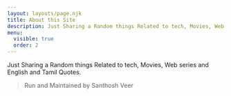 ```yaml
---
layout: layouts/page.njk
title: About this Site
description: Just Sharing a Random things Related to tech, Movies, Web series and English and Tamil Quotes.
menu:
  visible: true
  order: 2
---
```


Just Sharing a Random things Related to tech, Movies, Web series and English and Tamil Quotes.

> Run and Maintained by Santhosh Veer
